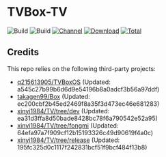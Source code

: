# TVBox-TV

![Build](https://shields.io/github/actions/workflow/status/xinyi1984/TVBox-TV/TV.yml?branch=master&logo=github&label=Build)
![Build](https://shields.io/github/actions/workflow/status/xinyi1984/TVBox-TV/TVBox.yml?branch=master&logo=github&label=Build)
[![Channel](https://img.shields.io/badge/Follow-Telegram-blue.svg?logo=telegram)](https://t.me/klbot)
[![Download](https://img.shields.io/github/v/release/xinyi1984/TVBox-TV?color=orange&logoColor=orange&label=Download&logo=DocuSign)](https://github.com/xinyi1984/TVBox-TV/releases/latest) 
[![Total](https://shields.io/github/downloads/xinyi1984/TVBox-TV/total?logo=Bookmeter&label=Counts&logoColor=yellow&color=yellow)](https://github.com/xinyi1984/TVBox-TV/releases)

## Credits
This repo relies on the following third-party projects:
- [q215613905/TVBoxOS](https://github.com/q215613905/TVBoxOS) (Updated: a545c27b99b6d6d9e54196b8a0adcf3b56a97ddf)
- [takagen99/Box](https://github.com/takagen99/Box) (Updated: ec200cbf2b45ed2469f8a35f3d473ec46e681283)
- [xinyi1984/TV/tree/dev](https://github.com/xinyi1984/TV/tree/dev) (Updated: ea31d3ffa8d50bade8428bc78f6a790542e52a95)
- [xinyi1984/TV/tree/fongmi](https://github.com/xinyi1984/TV/tree/fongmi) (Updated: 64efa97a7f909cf12b15193326c49d90619f4a0c)
- [xinyi1984/TV/tree/release](https://github.com/xinyi1984/TV/tree/release) (Updated: 195fc325d0c1117f242831bcf51f9bcf484f13b8)
